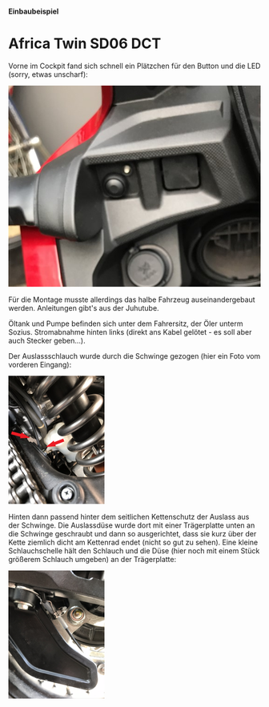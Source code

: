 #### Einbaubeispiel 

# Africa Twin SD06 DCT

Vorne im Cockpit fand sich schnell ein Plätzchen für den Button und die LED (sorry, etwas unscharf):

![ATSD06_cockpit](pics/ATSD06_cockpit.jpg)

Für die Montage musste allerdings das halbe Fahrzeug auseinandergebaut werden. Anleitungen gibt's aus der Juhutube.

Öltank und Pumpe befinden sich unter dem Fahrersitz, der Öler unterm Sozius. Stromabnahme hinten links (direkt ans Kabel gelötet - es soll aber auch Stecker geben...).

Der Auslassschlauch wurde durch die Schwinge gezogen (hier ein Foto vom vorderen Eingang):

<img src="pics/ATSD06_Schwinge-vorn.jpg" alt="ATSD06_Schwinge-vorn" style="zoom:25%;" />

Hinten dann passend hinter dem seitlichen Kettenschutz der Auslass aus der Schwinge. Die Auslassdüse wurde dort mit einer Trägerplatte unten an die Schwinge geschraubt und dann so ausgerichtet, dass sie kurz über der Kette ziemlich dicht am Kettenrad endet (nicht so gut zu sehen). Eine kleine Schlauchschelle hält den Schlauch und die Düse (hier noch mit einem Stück größerem Schlauch umgeben) an der Trägerplatte:

<img src="pics/ATSD06_hinten.JPEG" alt="ATSD06_hinten" style="zoom:25%;" />
